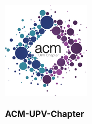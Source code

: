 <img src="https://github.com/SrVladyslav/ACM-UPV-Chapter/blob/master/BACK-END/src/public/img/logo.png?raw=true&s=200" height="300" widht="300"></img>

# ACM-UPV-Chapter
